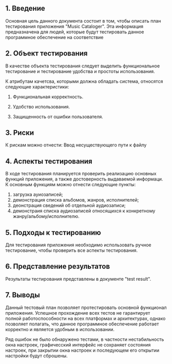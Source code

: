 ## 1\. Введение
Основная цель данного документа состоит в том, чтобы описать план тестирования приложения "Music Cataloger".
Эта информация предназначена для людей, которые будут тестировать данное программное обеспечение на соответствие 

## 2\. Объект тестирования


В качестве объекта тестирования следует выделить функциональное тестирование и тестирование удобства и простоты использования.

К атрибутам качетсва, которыми должна обладать система, относятся следующие характеристики:

1. Функциональная корректность.

2. Удобство использования.

3. Защищенность от ошибки пользователя. 

## 3. Риски

К рискам можно отнести:
Ввод несуществующего пути к файлу

## 4. Аспекты тестирования
В ходе тестирования планируется проверить реализацию основных функций приложения, а также достоверность выдаваемой информаци. К основным функциям можно отнести следующие пункты:

1. загрузка ауиозаписей;
2. демонстрация списка альбомов, жанров, исполнителей;
3. деонстрация сведений об отдельной аудиозаписи;
4. демонстраия списка аудиозаписей относящихся к конкретному жанру/альбому/исполнителю.

## 5. Подходы к тестированию
Для тестирования приложения необходимо использовать ручное тестирование, чтобы проверить все аспекты тестирования.

## 6. Представление результатов
Результаты тестирования представлены в документе "test result".

## 7. Выводы
Данный тестовый план позволяет протестировать основной функционал приложения. Успешное прохождение всех тестов не гарантирует полной работоспособности на всех платформах и 
архитектурах, однако позволяет полагать, что данное программное обеспечение работает корректно и является удобным в использовании.

Ряд ошибок не было обнаружено тестами, в частности нестабильность окна настроек, графичесский интерфейс не сохраняет состояния настроек,
при закрытии окна настроек и последующем его открытии настройки будут сброшены.
